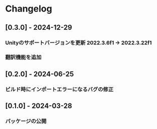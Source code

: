 # Changelog

## [0.3.0] - 2024-12-29
### Unityのサポートバージョンを更新 2022.3.6f1 -> 2022.3.22f1
### 翻訳機能を追加

## [0.2.0] - 2024-06-25
### ビルド時にインポートエラーになるバグの修正

## [0.1.0] - 2024-03-28
### パッケージの公開
